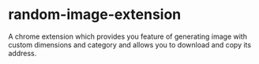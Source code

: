 # random-image-extension
A chrome extension which provides you feature of generating image with custom dimensions and category and allows you to download and copy its address.
